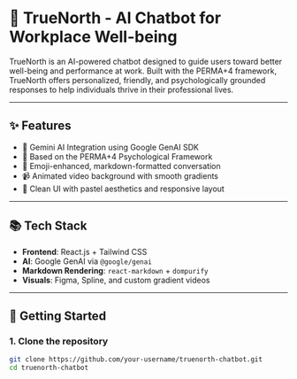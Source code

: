# 🌟 TrueNorth - AI Chatbot for Workplace Well-being

TrueNorth is an AI-powered chatbot designed to guide users toward better well-being and performance at work. Built with the PERMA+4 framework, TrueNorth offers personalized, friendly, and psychologically grounded responses to help individuals thrive in their professional lives.


---

## ✨ Features

- 🔮 Gemini AI Integration using Google GenAI SDK
- 🎯 Based on the PERMA+4 Psychological Framework
- 💬 Emoji-enhanced, markdown-formatted conversation
- 📹 Animated video background with smooth gradients
- 🧼 Clean UI with pastel aesthetics and responsive layout

---

## 📚 Tech Stack

- **Frontend**: React.js + Tailwind CSS
- **AI**: Google GenAI via `@google/genai`
- **Markdown Rendering**: `react-markdown` + `dompurify`
- **Visuals**: Figma, Spline, and custom gradient videos

---

## 🚀 Getting Started

### 1. Clone the repository

```bash
git clone https://github.com/your-username/truenorth-chatbot.git
cd truenorth-chatbot
